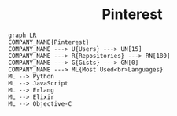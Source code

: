 <h1 align="center">Pinterest</h1>

```mermaid
graph LR
COMPANY_NAME{Pinterest}
COMPANY_NAME ---> U{Users} ---> UN[15]
COMPANY_NAME ---> R{Repositories} ---> RN[180]
COMPANY_NAME ---> G{Gists} ---> GN[0]
COMPANY_NAME ---> ML{Most Used<br>Languages}
ML --> Python
ML --> JavaScript
ML --> Erlang
ML --> Elixir
ML --> Objective-C
```
